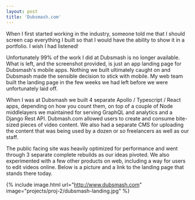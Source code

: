 ```yaml
---
layout: post
title: 'Dubsmash.com'
---
```


When I first started working in the industry, someone told me that I should screen cap everything I built so that I would have the ability to show it in a portfolio. I wish I had listened!

Unfortunately 99% of the work I did at Dubsmash is no longer available. What is left, and the screenshot provided, is just an app landing page for Dubsmash's mobile apps. Nothing we built ultimately caught on and Dubsmash made the sensible decision to stick with mobile. My web team built the landing page in the few weeks we had left before we were unfortunately laid off.

When I was at Dubsmash we built 4 separate Apollo / Typescript / React apps, depending on how you count them, on top of a couple of Node middlelayers we maintained for serving GraphQL and analytics and a Django Rest API. Dubmash.com allowed users to create and consume bite-sized pieces of video content. We also had a separate CMS for uploading the content that was being used by a dozen or so freelancers as well as our staff.

The public facing site was heavily optimized for performance and went through 3 separate complete rebuilds as our ideas pivoted. We also experimented with a few other products on web, including a way for users to edit videos online. Below is a picture and a link to the landing page that stands there today.

{% include image.html url="http://www.dubsmash.com" image="projects/proj-2/dubsmash-landing.jpg" %}
